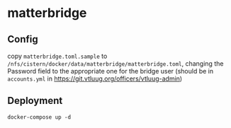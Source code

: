 # matterbridge

## Config

copy `matterbridge.toml.sample` to `/nfs/cistern/docker/data/matterbridge/matterbridge.toml`, changing the Password field to the appropriate one for the bridge user (should be in `accounts.yml` in https://git.vtluug.org/officers/vtluug-admin)


## Deployment

`docker-compose up -d`